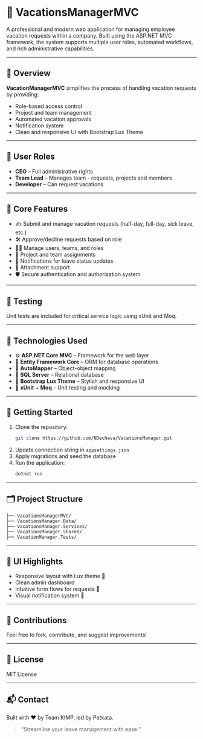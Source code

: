 # 🌴 VacationsManagerMVC

A professional and modern web application for managing employee vacation requests within a company. Built using the ASP.NET MVC framework, the system supports multiple user roles, automated workflows, and rich administrative capabilities.

---

## 📌 Overview

**VacationManagerMVC** simplifies the process of handling vacation requests by providing:

- Role-based access control
- Project and team management
- Automated vacation approvals
- Notification system
- Clean and responsive UI with Bootstrap Lux Theme

---

## 👤 User Roles

- **CEO** – Full administrative rights
- **Team Lead** – Manages team - requests, projects and members
- **Developer** – Can request vacations

---

## 🔧 Core Features

- ✍️ Submit and manage vacation requests (half-day, full-day, sick leave, etc.)
- 🛠 Approve/decline requests based on role
- 🧑‍💼 Manage users, teams, and roles
- 📁 Project and team assignments
- 🔔 Notifications for leave status updates
- 📄 Attachment support
- 🛡 Secure authentication and authorization system

---

## 🧪 Testing

Unit tests are included for critical service logic using xUnit and Moq.

---

## 🧠 Technologies Used

- ⚙️ **ASP.NET Core MVC** – Framework for the web layer
- 🧵 **Entity Framework Core** – ORM for database operations
- 🧭 **AutoMapper** – Object-object mapping
- 💾 **SQL Server** – Relational database
- 🎨 **Bootstrap Lux Theme** – Stylish and responsive UI
- 🧪 **xUnit** + **Moq** – Unit testing and mocking

---

## 🚀 Getting Started

1. Clone the repository:
   ```bash
   git clone https://github.com/NDecheva/VacationsManager.git
   ```
2. Update connection string in `appsettings.json`
3. Apply migrations and seed the database
4. Run the application:
   ```bash
   dotnet run
   ```

---

## 🗂 Project Structure

```
├── VacationsManagerMVC/       
├── VacationsManager.Data/     
├── VacationsManager.Services/ 
├── VacationsManager.Shared/   
├── VacationManager.Tests/     
```

---

## 📸 UI Highlights

- Responsive layout with Lux theme 🎨
- Clean admin dashboard
- Intuitive form flows for requests 📅
- Visual notification system 🔔

---

## 🙌 Contributions

Feel free to fork, contribute, and suggest improvements!

---

## 📝 License

MIT License

---

## 📬 Contact

Built with ❤️ by Team KIMP, led by Petkata.

> “Streamline your leave management with ease.”
